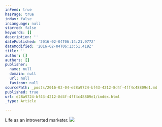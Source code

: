 ```yaml
---
inFeed: true
hasPage: true
inNav: false
inLanguage: null
starred: false
keywords: []
description: ''
datePublished: '2016-02-04T06:14:21.977Z'
dateModified: '2016-02-04T06:13:51.419Z'
title: ''
author: []
authors: []
publisher:
  name: null
  domain: null
  url: null
  favicon: null
sourcePath: _posts/2016-02-04-e28a9724-bf43-4212-8d4f-4ff4c48809e1.md
published: true
url: e28a9724-bf43-4212-8d4f-4ff4c48809e1/index.html
_type: Article

---
```

Life as an introverted marketer.
![](https://the-grid-user-content.s3-us-west-2.amazonaws.com/57bed6b1-6b27-45fd-9113-75c03f67d599.jpg)